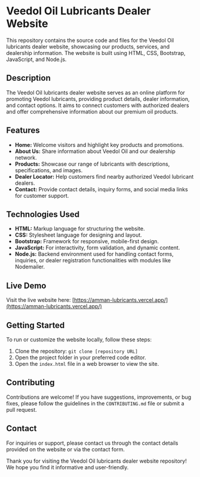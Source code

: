 # Veedol Oil Lubricants Dealer Website

This repository contains the source code and files for the Veedol Oil lubricants dealer website, showcasing our products, services, and dealership information. The website is built using HTML, CSS, Bootstrap, JavaScript, and Node.js.

## Description

The Veedol Oil lubricants dealer website serves as an online platform for promoting Veedol lubricants, providing product details, dealer information, and contact options. It aims to connect customers with authorized dealers and offer comprehensive information about our premium oil products.

## Features

- **Home:** Welcome visitors and highlight key products and promotions.  
- **About Us:** Share information about Veedol Oil and our dealership network.  
- **Products:** Showcase our range of lubricants with descriptions, specifications, and images.  
- **Dealer Locator:** Help customers find nearby authorized Veedol lubricant dealers.  
- **Contact:** Provide contact details, inquiry forms, and social media links for customer support.

## Technologies Used

- **HTML:** Markup language for structuring the website.  
- **CSS:** Stylesheet language for designing and layout.  
- **Bootstrap:** Framework for responsive, mobile-first design.  
- **JavaScript:** For interactivity, form validation, and dynamic content.  
- **Node.js:** Backend environment used for handling contact forms, inquiries, or dealer registration functionalities with modules like Nodemailer.

## Live Demo

Visit the live website here: [https://amman-lubricants.vercel.app/](https://amman-lubricants.vercel.app/)


## Getting Started

To run or customize the website locally, follow these steps:

1. Clone the repository: `git clone [repository URL]`  
2. Open the project folder in your preferred code editor.  
3. Open the `index.html` file in a web browser to view the site.

## Contributing

Contributions are welcome! If you have suggestions, improvements, or bug fixes, please follow the guidelines in the `CONTRIBUTING.md` file or submit a pull request.

## Contact

For inquiries or support, please contact us through the contact details provided on the website or via the contact form.

Thank you for visiting the Veedol Oil lubricants dealer website repository! We hope you find it informative and user-friendly.
